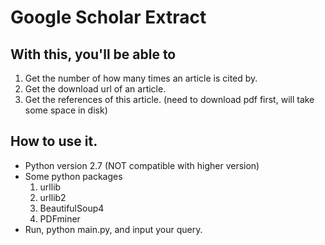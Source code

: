 # Google Scholar Extract
## With this, you'll be able to
1. Get the number of how many times an article is cited by.
2. Get the download url of an article.
3. Get the references of this article. (need to download pdf first, will take some space in disk)

## How to use it.
* Python version 2.7 (NOT compatible with higher version)
* Some python packages
	1. urllib
	2. urllib2
	3. BeautifulSoup4
	4. PDFminer
* Run, python main.py, and input your query.

